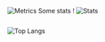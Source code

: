 ![Metrics](https://metrics.lecoq.io/sebabacou?template=classic&base=header%2C%20activity%2C%20community%2C%20repositories%2C%20metadata&base.indepth=false&base.hireable=false&base.skip=false&config.timezone=Europe%2FParis&config.display=large)
 Some stats !
![Stats](https://github-readme-stats.vercel.app/api?username=Sebabacou&count_private=true&theme=cobalt&hide=stars)
##
![Top Langs](https://github-readme-stats.vercel.app/api/top-langs/?username=Sebabacou&layout=compact&langs_count=10&theme=cobalt)

